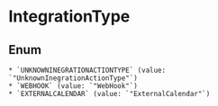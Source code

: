 # IntegrationType

## Enum

    * `UNKNOWNINEGRATIONACTIONTYPE` (value: `"UnknownInegrationActionType"`)
    * `WEBHOOK` (value: `"WebHook"`)
    * `EXTERNALCALENDAR` (value: `"ExternalCalendar"`)
